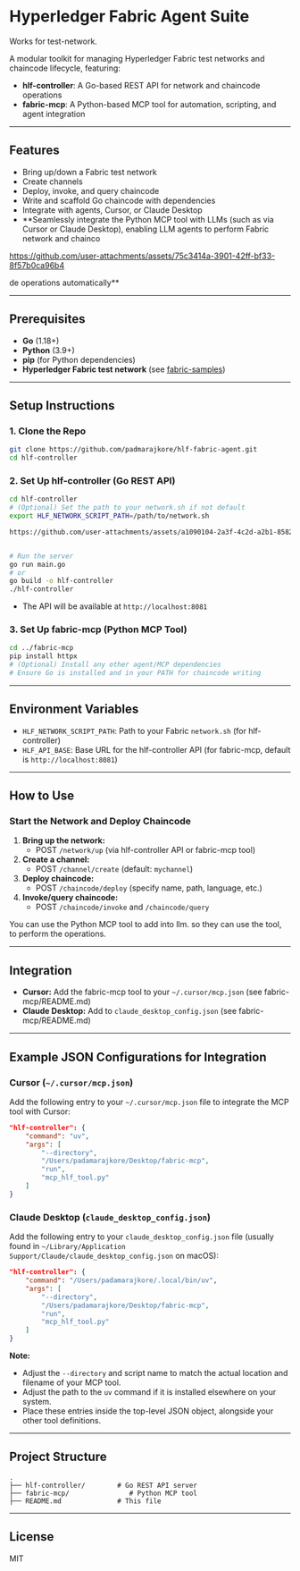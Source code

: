 # Hyperledger Fabric Agent Suite

Works for test-network.

A modular toolkit for managing Hyperledger Fabric test networks and chaincode lifecycle, featuring:
- **hlf-controller**: A Go-based REST API for network and chaincode operations
- **fabric-mcp**: A Python-based MCP tool for automation, scripting, and agent integration

---

## Features
- Bring up/down a Fabric test network
- Create channels
- Deploy, invoke, and query chaincode
- Write and scaffold Go chaincode with dependencies
- Integrate with agents, Cursor, or Claude Desktop
- **Seamlessly integrate the Python MCP tool with LLMs (such as via Cursor or Claude Desktop), enabling LLM agents to perform Fabric network and chainco

https://github.com/user-attachments/assets/75c3414a-3901-42ff-bf33-8f57b0ca96b4

de operations automatically**

---

## Prerequisites
- **Go** (1.18+)
- **Python** (3.9+)
- **pip** (for Python dependencies)
- **Hyperledger Fabric test network** (see [fabric-samples](https://github.com/hyperledger/fabric-samples))

---

## Setup Instructions

### 1. Clone the Repo
```sh
git clone https://github.com/padmarajkore/hlf-fabric-agent.git
cd hlf-controller
```

### 2. Set Up hlf-controller (Go REST API)
```sh
cd hlf-controller
# (Optional) Set the path to your network.sh if not default
export HLF_NETWORK_SCRIPT_PATH=/path/to/network.sh

https://github.com/user-attachments/assets/a1090104-2a3f-4c2d-a2b1-8582068e1378


# Run the server
go run main.go
# or
go build -o hlf-controller
./hlf-controller
```
- The API will be available at `http://localhost:8081`

### 3. Set Up fabric-mcp (Python MCP Tool)
```sh
cd ../fabric-mcp
pip install httpx
# (Optional) Install any other agent/MCP dependencies
# Ensure Go is installed and in your PATH for chaincode writing
```

---

## Environment Variables
- `HLF_NETWORK_SCRIPT_PATH`: Path to your Fabric `network.sh` (for hlf-controller)
- `HLF_API_BASE`: Base URL for the hlf-controller API (for fabric-mcp, default is `http://localhost:8081`)

---

## How to Use

### Start the Network and Deploy Chaincode
1. **Bring up the network:**
   - POST `/network/up` (via hlf-controller API or fabric-mcp tool)
2. **Create a channel:**
   - POST `/channel/create` (default: `mychannel`)
3. **Deploy chaincode:**
   - POST `/chaincode/deploy` (specify name, path, language, etc.)
4. **Invoke/query chaincode:**
   - POST `/chaincode/invoke` and `/chaincode/query`

You can use the Python MCP tool to add into llm. so they can use the tool, to perform the operations.

---

## Integration
- **Cursor:** Add the fabric-mcp tool to your `~/.cursor/mcp.json` (see fabric-mcp/README.md)
- **Claude Desktop:** Add to `claude_desktop_config.json` (see fabric-mcp/README.md)

---

## Example JSON Configurations for Integration

### Cursor (`~/.cursor/mcp.json`)
Add the following entry to your `~/.cursor/mcp.json` file to integrate the MCP tool with Cursor:

```json
"hlf-controller": {
    "command": "uv",
    "args": [
        "--directory",
        "/Users/padamarajkore/Desktop/fabric-mcp",
        "run",
        "mcp_hlf_tool.py"
    ]
}
```

### Claude Desktop (`claude_desktop_config.json`)
Add the following entry to your `claude_desktop_config.json` file (usually found in `~/Library/Application Support/Claude/claude_desktop_config.json` on macOS):

```json
"hlf-controller": {
    "command": "/Users/padamarajkore/.local/bin/uv",
    "args": [
        "--directory",
        "/Users/padamarajkore/Desktop/fabric-mcp",
        "run",
        "mcp_hlf_tool.py"
    ]
}
```

**Note:**
- Adjust the `--directory` and script name to match the actual location and filename of your MCP tool.
- Adjust the path to the `uv` command if it is installed elsewhere on your system.
- Place these entries inside the top-level JSON object, alongside your other tool definitions.

---

## Project Structure
```
.
├── hlf-controller/        # Go REST API server
├── fabric-mcp/               # Python MCP tool
├── README.md              # This file
```

---

## License
MIT 
